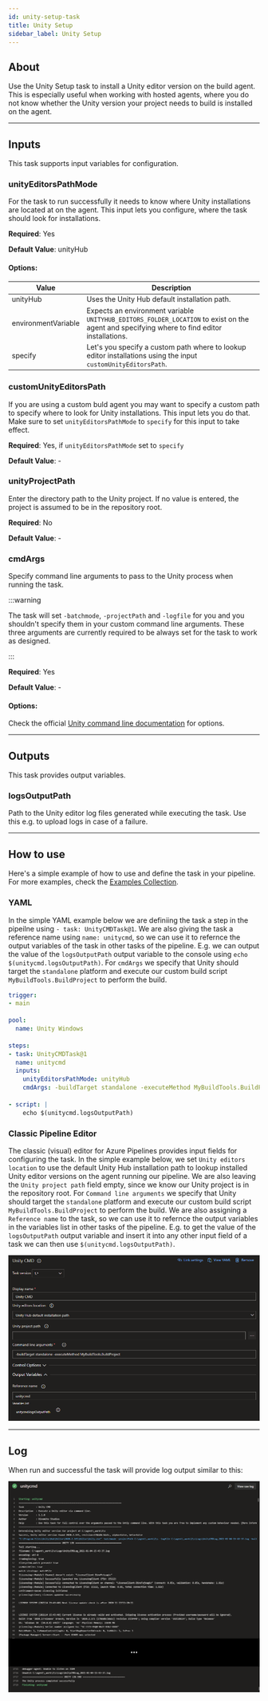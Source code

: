 ```yaml
---
id: unity-setup-task
title: Unity Setup
sidebar_label: Unity Setup
---
```


## About

Use the Unity Setup task to install a Unity editor version on the build agent. This is especially useful when working with hosted agents,
where you do not know whether the Unity version your project needs to build is installed on the agent.

---

## Inputs

This task supports input variables for configuration.

### unityEditorsPathMode

For the task to run successfully it needs to know where Unity installations are located at on the agent. This input lets you configure,
where the task should look for installations.

**Required**: Yes

**Default Value**: unityHub

#### Options:

| Value               | Description                                                                                                                                 |
| ------------------- | ------------------------------------------------------------------------------------------------------------------------------------------- |
| unityHub            | Uses the Unity Hub default installation path.                                                                                               |
| environmentVariable | Expects an environment variable `UNITYHUB_EDITORS_FOLDER_LOCATION` to exist on the agent and specifying where to find editor installations. |
| specify             | Let's you specify a custom path where to lookup editor installations using the input `customUnityEditorsPath`.                              |

### customUnityEditorsPath

If you are using a custom buld agent you may want to specify a custom path to specify where to look for Unity installations. This input lets you do that.
Make sure to set `unityEditorsPathMode` to `specify` for this input to take effect.

**Required**: Yes, if `unityEditorsPathMode` set to `specify`

**Default Value**: -

### unityProjectPath

Enter the directory path to the Unity project. If no value is entered, the project is assumed to be in the repository root.

**Required**: No

**Default Value**: -

### cmdArgs

Specify command line arguments to pass to the Unity process when running the task.

:::warning

The task will set `-batchmode`, `-projectPath` and `-logfile` for you and you shouldn't specify them in your custom command line arguments. These three arguments are currently required to be always set for the task to work as designed.

:::

**Required**: Yes

**Default Value**: -

#### Options:

Check the official [Unity command line documentation](https://docs.unity3d.com/Manual/CommandLineArguments.html) for options.

---

## Outputs

This task provides output variables.

### logsOutputPath

Path to the Unity editor log files generated while executing the task. Use this e.g. to upload logs in case of a failure.

---

## How to use

Here's a simple example of how to use and define the task in your pipeline. For more examples, check the [Examples Collection](./examples.md).

### YAML

In the simple YAML example below we are definiing the task a step in the pipeilne using `- task: UnityCMDTask@1`. We are also giving the task a reference name using `name: unitycmd`, so we can use it to refernce the output variables of the task in other tasks of the pipeline. E.g. we can output the value of the `logsOutputPath` output variable to the console using `echo $(unitycmd.logsOutputPath)`. For `cmdArgs` we specify that Unity should target the `standalone` platform and execute our custom build script `MyBuildTools.BuildProject` to perform the build.

```yaml
trigger:
- main

pool:
  name: Unity Windows

steps:
- task: UnityCMDTask@1
  name: unitycmd
  inputs:
    unityEditorsPathMode: unityHub
    cmdArgs: -buildTarget standalone -executeMethod MyBuildTools.BuildProject

- script: |
    echo $(unitycmd.logsOutputPath)
```

### Classic Pipeline Editor

The classic (visual) editor for Azure Pipelines provides input fields for configuring the task. In the simple example below, we set `Unity editors location` to use the default Unity Hub installation path to lookup installed Unity editor versions on the agent running our pipeline. We are also leaving the `Unity project path` field empty, since we know our Unity project is in the repository root. For `Command line arguments` we specify that Unity should target the `standalone` platform and execute our custom build script `MyBuildTools.BuildProject` to perform the build. We are also assigning a `Reference name` to the task, so we can use it to refernce the output variables in the variables list in other tasks of the pipeline. E.g. to get the value of the `logsOutputPath` output variable and insert it into any other input field of a task we can then use `$(unitycmd.logsOutputPath)`.

![Classic Pipeline Designer Task Configuration](../../static/img/unity-cmd-task/unity-cmd-classic.png)

---

## Log

When run and successful the task will provide log output similar to this:

![Task Log](../../static/img/unity-cmd-task/unity-cmd-log.png)